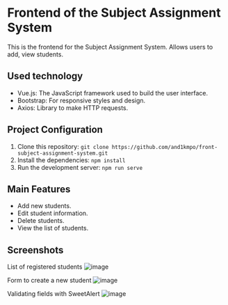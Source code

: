 # Frontend of the Subject Assignment System

This is the frontend for the Subject Assignment System. Allows users to add, view students.

## Used technology

- Vue.js: The JavaScript framework used to build the user interface.
- Bootstrap: For responsive styles and design.
- Axios: Library to make HTTP requests.

## Project Configuration

1. Clone this repository: `git clone https://github.com/and1kmpo/front-subject-assignment-system.git`
2. Install the dependencies: `npm install`
3. Run the development server: `npm run serve`

## Main Features

- Add new students.
- Edit student information.
- Delete students.
- View the list of students.

## Screenshots
List of registered students
![image](https://github.com/and1kmpo/front-subject-assignment-system/assets/9057319/805183fc-5d37-4110-af5f-8ba307376705)

Form to create a new student
![image](https://github.com/and1kmpo/front-subject-assignment-system/assets/9057319/5419f3cb-4c08-48c8-b77c-e96635bc2fda)

Validating fields with SweetAlert
![image](https://github.com/and1kmpo/front-subject-assignment-system/assets/9057319/ffc7fbb7-bc97-4b7e-b104-526604f7c65c)
